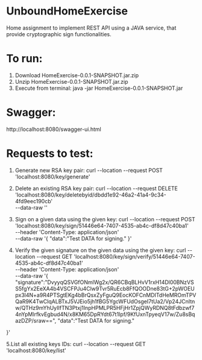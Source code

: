 # UnboundHomeExercise
Home assignment to implement REST API using a JAVA service, that provide  cryptographic sign functionalities.

# To run:
1. Download HomeExercise-0.0.1-SNAPSHOT.jar.zip
2. Unzip HomeExercise-0.0.1-SNAPSHOT.jar.zip
3. Execute from terminal: java -jar HomeExercise-0.0.1-SNAPSHOT.jar

# Swagger:
http://localhost:8080/swagger-ui.html

# Requests to test:
1. Generate new RSA key pair:
   curl --location --request POST 'localhost:8080/key/generate'
   
2. Delete an existing RSA key pair:
   curl --location --request DELETE 'localhost:8080/key/deletebyid/dbdd1e92-46a2-41a4-9c34-4fd9eec190cb' \
--data-raw ''

3. Sign on a given data using the given key:
   curl --location --request POST 'localhost:8080/key/sign/51446e64-7407-4535-ab4c-df8d47c40ba1' \
--header 'Content-Type: application/json' \
--data-raw '{
    "data":"Test DATA for signing."
}'

4. Verify the given signature on the given data using the given key:
  curl --location --request GET 'localhost:8080/key/sign/verify/51446e64-7407-4535-ab4c-df8d47c40ba1' \
--header 'Content-Type: application/json' \
--data-raw '{
    "signature":"DvyyqQSVGfONmlWg2x/QR6CBqBLHvV1rxH14Dl00BNzVSS5fgYx2EeXA4b4VSCFPJu4Clw9Tvr5RuEcb8FfQOODne83tG+2pWOEUpx3l4N+a9R4PTSgtEKg4bBrQsxZyFguQ9EocKOFCnMDITdHeMROmTPVQaR9K4TwClqALBTxJ5VJEio5jh1fBG5YgcWFUdOsgeI7tUa2/Vp24JCnItnw/QTHz9mYhUyIIfTN3Ptxj1InpHPMLPR5HFjHr1ZpjQWyRDNQ8tFdbzwf74nYpMlrfkvEgbud4N/x8KM65DpRYdt67t1Ipf/9KfUxnTpyeqV17w/Zu8sBqazDZP/sraw==",
    "data":"Test DATA for signing."
    
}'

5.List all existing keys IDs:
  curl --location --request GET 'localhost:8080/key/list'
  
